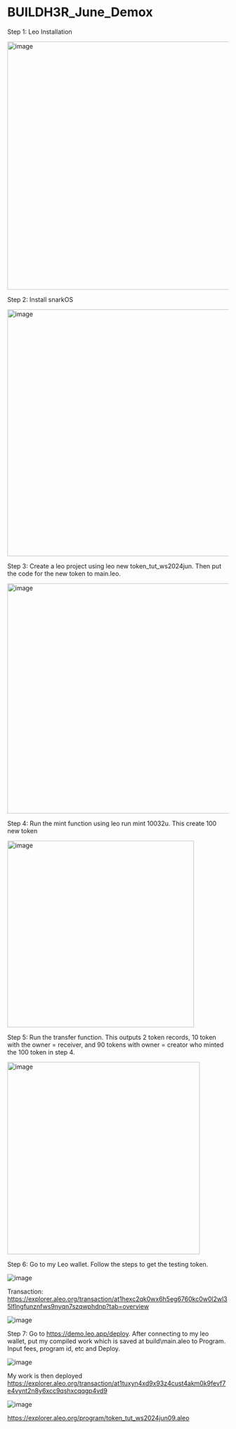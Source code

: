 # BUILDH3R_June_Demox

Step 1: Leo Installation

<img width="565" alt="image" src="https://github.com/albertwong08/BUILDH3R_June_Demox/assets/80051495/c113c491-359f-45c6-abc1-6456ad2867e2">

Step 2: Install snarkOS

<img width="562" alt="image" src="https://github.com/albertwong08/BUILDH3R_June_Demox/assets/80051495/5fe285a5-d8ab-43a3-af3c-717650314f5c">

Step 3: Create a leo project using leo new token_tut_ws2024jun. Then put the code for the new token to main.leo.

<img width="524" alt="image" src="https://github.com/albertwong08/BUILDH3R_June_Demox/assets/80051495/9d41982e-5203-4dca-9c0b-53d141bdc84b">

Step 4: Run the mint function using leo run mint 10032u. This create 100 new token

<img width="425" alt="image" src="https://github.com/albertwong08/BUILDH3R_June_Demox/assets/80051495/e7c51504-df37-40fe-98dd-879d400045ac">

Step 5: Run the transfer function. This outputs 2 token records, 10 token with the owner = receiver, and 90 tokens with owner = creator who minted the 100 token in step 4.

<img width="438" alt="image" src="https://github.com/albertwong08/BUILDH3R_June_Demox/assets/80051495/4d8e9972-0638-4e96-a316-2dcfd5e0f5c7">

Step 6: Go to my Leo wallet. Follow the steps to get the testing token.

![image](https://github.com/albertwong08/BUILDH3R_June_Demox/assets/80051495/0b768324-bb5b-4d88-a4d6-76bdbb7194db)

Transaction: https://explorer.aleo.org/transaction/at1hexc2qk0wx6h5eg6760kc0w0l2wl35lflngfunznfws9nyqn7szqwphdnp?tab=overview

![image](https://github.com/albertwong08/BUILDH3R_June_Demox/assets/80051495/1b88d2cf-991c-4120-8eff-403aa7776634)

Step 7: Go to https://demo.leo.app/deploy. After connecting to my leo wallet, put my compiled work which is saved at build\main.aleo to Program. Input fees, program id, etc and Deploy. 

![image](https://github.com/albertwong08/BUILDH3R_June_Demox/assets/80051495/43cc12d7-ff2d-4e9a-83fe-3b4a105a3612)

My work is then deployed
https://explorer.aleo.org/transaction/at1tuxyn4xd9x93z4cust4akm0k9fevf7e4vynt2n8y6xcc9qshxcqqgp4vd9

![image](https://github.com/albertwong08/BUILDH3R_June_Demox/assets/80051495/98be2352-1757-4f36-bb7b-35a70bb0fa89)

https://explorer.aleo.org/program/token_tut_ws2024jun09.aleo



